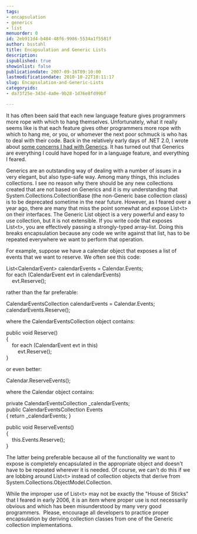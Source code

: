```yaml
---
tags:
- encapsulation
- generics
- list
menuorder: 0
id: 2eb911d4-b484-48f6-9986-5534a1f5581f
author: bsstahl
title: Encapsulation and Generic Lists
description: 
ispublished: true
showinlist: false
publicationdate: 2007-09-16T09:10:00
lastmodificationdate: 2010-10-22T18:11:17
slug: Encapsulation-and-Generic-Lists
categoryids:
- da73f25e-343d-4a0e-9b28-1d76e8fd99bf

---
```


It has often been said that each new language feature gives programmers more rope with which to hang themselves. Unfortunately, what it really seems like is that each feature gives other programmers more rope with which to hang me, or you, or whomever the next poor schmuck is who has to deal with their code. Back in the relatively early days of .NET 2.0, I wrote about [some concerns I had with Generics](http://74.125.95.132/post.aspx?id=a23af054-42e2-47a9-874e-d7b4d8eadb5b). It has turned out that Generics are everything I could have hoped for in a language feature, and everything I feared.

Generics are an outstanding way of dealing with a number of issues in a very elegant, but also type-safe way. Among many things, this includes collections. I see no reason why there should be any new collections created that are not based on Generics and it is my understanding that System.Collections.CollectionBase (the non-Generic base collection class) is to be deprecated sometime in the near future. However, as I feared over a year ago, there are many that miss the point somewhat and expose List&lt;t&gt; on their interfaces. The Generic List object is a very powerful and easy to use collection, but it is not extensible. If you write code that exposes List&lt;t&gt;, you are effectively passing a strongly-typed array-list. Doing this breaks encapsulation because any code we write against that list, has to be repeated everywhere we want to perform that operation.

For example, suppose we have a calendar object that exposes a list of events that we want to reserve. We often see this code:

List&lt;CalendarEvent&gt; calendarEvents = Calendar.Events;  
 for each (CalendarEvent evt in calendarEvents)  
     evt.Reserve();

rather than the far preferable:

CalendarEventsCollection calendarEvents = Calendar.Events;  
 calendarEvents.Reserve();

where the CalendarEventsCollection object contains:

public void Reserve()  
 {  
     for each (CalendarEvent evt in this)  
         evt.Reserve();   
 }

or even better:

Calendar.ReserveEvents();

where the Calendar object contains:

private CalendarEventsCollection \_calendarEvents;  
 public CalendarEventsCollection Events  
 { return \_calendarEvents; }  
  
 public void ReserveEvents()  
 {  
     this.Events.Reserve();  
 }

The latter being preferable because all of the functionality we want to expose is completely encapsulated in the appropriate object and doesn't have to be repeated wherever it is needed. Of course, we can't do this if we are lobbing around List&lt;t&gt; instead of collection objects that derive from System.Collections.ObjectModel.Collection.

While the improper use of List&lt;t&gt; may not be exactly the "House of Sticks" that I feared in early 2006, it is an item where proper use is not necessarily obvious and which has been misunderstood by many very good programmers.  Please, encourage all developers to practice proper encapsulation by deriving collection classes from one of the Generic collection implementations.

